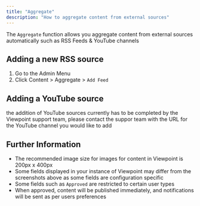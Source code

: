 ```yaml
---
title: "Aggregate"
description: "How to aggregate content from external sources"
---
```


The `Aggregate` function allows you aggregate content from external sources automatically such as RSS Feeds & YouTube channels

## Adding a new RSS source

1. Go to the Admin Menu
2. Click Content > Aggregate > `Add Feed`

## Adding a YouTube source

the addition of YouTube sources currently has to be completed by the Viewpoint support team, please contact the suppor team with the URL for the YouTube channel you would like to add

## Further Information

- The recommended image size for images for content in Viewpoint is 200px x 400px
- Some fields displayed in your instance of Viewpoint may differ from the screenshots above as some fields are configuration specific
- Some fields such as `Approved` are restricted to certain user types
- When approved, content will be published immediately, and notifications will be sent as per users preferences



